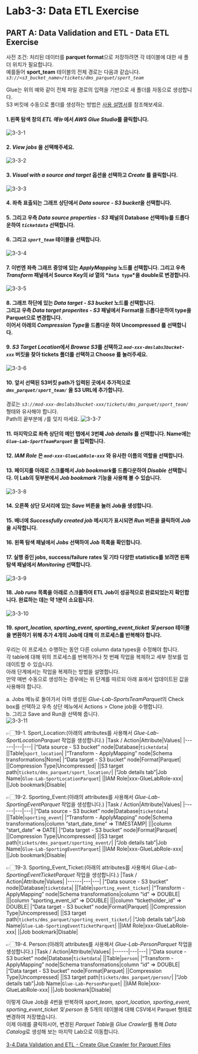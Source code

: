 # Lab3-3: Data ETL Exercise

## PART A: Data Validation and ETL - Data ETL Exercise<br>
사전 조건: 처리된 데이터를 **parquet format**으로 저장하려면 각 테이블에 대한 새 폴더 위치가 필요합니다.\
예를들어 **sport_team** 테이블의 전체 경로는 다음과 같습니다.\
*`s3://<s3_bucket_name>/tickets/dms_parquet/sport_team`*

Glue는 위의 예와 같이 전체 파일 경로의 입력을 기반으로 새 폴더를 자동으로 생성합니다.\
S3 버킷에 수동으로 폴더를 생성하는 방법은 [사용 설명서](https://docs.aws.amazon.com/AmazonS3/latest/user-guide/create-folder.html)를 참조해보세요.

#### 1.왼쪽 탐색 창의 *ETL 메뉴* 에서 *AWS Glue Studio*를 클릭합니다.
![3-3-1](../images/glue/dee-1.png)

#### 2. *View jobs* 을 선택해주세요.
![3-3-2](../images/glue/dee-2.png)

#### 3. *Visual with a source and target* 옵션을 선택하고 *Create* 를 클릭합니다.
![3-3-3](../images/glue/dee-3.png)

#### 4. 좌측 표출되는 그래프 상단에서 *Data source - S3 bucket*을 선택합니다.

#### 5. 그리고 우측 *Data source properties - S3* 패널의 Database 선택메뉴를 드롭다운하여 *`ticketdata`* 선택합니다.

#### 6. 그리고 *`sport_team`* 테이블을 선택합니다.
![3-3-4](../images/glue/dee-4.png)

#### 7. 이번엔 좌측 그래프 중앙에 있는 *ApplyMapping* 노드를 선택합니다. 그리고 우측 *Transform* 패널에서 Source Key의 *id* 열의 *`Data type`*을 double로 변경합니다.
![3-3-5](../images/glue/dee-5.png)

#### 8. 그래프 하단에 있는 *Data target - S3 bucket* 노드를 선택합니다.<br>그리고 우측 *Data target properites - S3* 패널에서 Format을 드롭다운하여 type을 Parquet으로 변경합니다.<br>이어서 아래의 *Compression Type*을 드롭다운 하여 Uncompressed 를 선택합니다.
#### 9. *S3 Target Location*에서 *Browse S3*를 선택하고 *`mod-xxx-dmslabs3bucket-xxx`* 버킷을 찾아 tickets 폴더를 선택하고 Choose 를 눌러주세요.
![3-3-6](../images/glue/dee-6.png)

#### 10. 앞서 선택된 S3버킷 path가 입력된 곳에서 추가적으로 *`dms_parquet/sport_team/`* 을 S3 URL에 추가합니다.<br>
경로는 *`s3://mod-xxx-dmslabs3bucket-xxx/tickets/dms_parquet/sport_team/`* 형태와 유사해야 합니다.<br>Path의 끝부분에 `/`를 잊지 마세요.
![3-3-7](../images/glue/dee-7.png)

#### 11. 마지막으로 좌측 상단의 메인 탭에서 3번째 *Job details* 를 선택합니다. Name에는 *`Glue-Lab-SportTeamParquet`* 을 입력합니다.
#### 12. *IAM Role* 은 *`mod-xxx-GlueLabRole-xxx`* 와 유사한 이름의 역할을 선택합니다.
#### 13. 페이지를 아래로 스크롤해서 *Job bookmark*를 드롭다운하여 *Disable* 선택합니다. 이 Lab의 뒷부분에서 *Job bookmark* 기능을 사용해 볼 수 있습니다.
![3-3-8](../images/glue/dee-8.png)

#### 14. 오른쪽 상단 모서리에 있는 *Save* 버튼을 눌러 Job을 생성합니다.
#### 15. 배너에 *Successfully created job* 메시지가 표시되면 *Run* 버튼을 클릭하여 *Job* 을 시작합니다.
#### 16. 왼쪽 탐색 패널에서 *Jobs* 선택하여 *Job* 목록을 확인합니다.
#### 17. 실행 중인 jobs, success/failure rates 및 기타 다양한 statistics를 보려면 왼쪽 탐색 패널에서 *Monitoring* 선택합니다.
![3-3-9](../images/glue/dee-9.png)

#### 18. *Job runs* 목록을 아래로 스크롤하여 ETL Job이 성공적으로 완료되었는지 확인합니다. 완료하는 데는 약 1분이 소요됩니다.
![3-3-10](../images/glue/dee-10.png)

#### 19. *sport_location, sporting_event, sporting_event_ticket 및 person* 테이블을 변환하기 위해 추가 4개의 Job에 대해 이 프로세스를 반복해야 합니다.
우리는 이 프로세스 수행하는 동안 다른 column data types을 수정해야 합니다.<br>
각 table에 대해 위의 프로세스를 반복하거나 첫 번째 작업을 복제하고 세부 정보를 업데이트할 수 있습니다.<br>
아래 단계에서는 작업을 복제하는 방법을 설명합니다.<br>
만약 매번 수동으로 생성하는 경우에는 위 단계를 따르되 아래 표에서 업데이트된 값을 사용해야 합니다.<br>

  a. Jobs 메뉴로 돌아가서 아까 생성된 *Glue-Lab-SportsTeamParquet*의 Check box를 선택하고 우측 상단 메뉴에서 Actions > Clone job을 수행합니다.<br>
  b. 그리고 Save and Run을 선택해 줍니다.      
![3-3-11](../images/glue/dee-11.png)

 👉🏻19-1. Sport_Location:(아래의 attributes를 사용해서 *Glue-Lab-SportLocationParquet* 작업을 생성합니다.)
|Task / Action|Attribute|Values|
|------|---|---|
|“Data source - S3 bucket” node|Database|`ticketdata`|
||Table|`sport_location`|
|“Transform - ApplyMapping” node|Schema transformations|None|
|“Data target - S3 bucket” node|Format|Parquet|
||Compression Type|Uncompressed|
||S3 target path|`tickets/dms_parquet/sport_location/`|
|“Job details tab”|Job Name|`Glue-Lab-SportLocationParquet`|
||IAM Role|xxx-GlueLabRole-xxx|
||Job bookmark|Disable|

  👉🏻19-2. Sporting_Event:(아래의 attributes를 사용해서 *Glue-Lab-SportingEventParquet* 작업을 생성합니다.)
|Task / Action|Attribute|Values|
|------|---|---|
|“Data source - S3 bucket” node|Database|`ticketdata`|
||Table|`sporting_event`|
|“Transform - ApplyMapping” node|Schema transformations|column “start_date_time” => TIMESTAMP|
|||column “start_date” => DATE|
|“Data target - S3 bucket” node|Format|Parquet|
||Compression Type|Uncompressed|
||S3 target path|`tickets/dms_parquet/sporting_event/`|
|“Job details tab”|Job Name|`Glue-Lab-SportingEventParquet`|
||IAM Role|xxx-GlueLabRole-xxx|
||Job bookmark|Disable|
 
  👉🏻19-3. Sporting_Event_Ticket:(아래의 attributes를 사용해서 *Glue-Lab-SportingEventTicketParquet* 작업을 생성합니다.)
|Task / Action|Attribute|Values|
|------|---|---|
|“Data source - S3 bucket” node|Database|`ticketdata`|
||Table|`sporting_event_ticket`|
|“Transform - ApplyMapping” node|Schema transformations|column “id” => DOUBLE|
|||column “sporting_event_id” => DOUBLE|
|||column “ticketholder_id” => DOUBLE|
|“Data target - S3 bucket” node|Format|Parquet|
||Compression Type|Uncompressed|
||S3 target path|`tickets/dms_parquet/sporting_event_ticket/`|
|“Job details tab”|Job Name|`Glue-Lab-SportingEventTicketParquet`|
||IAM Role|xxx-GlueLabRole-xxx|
||Job bookmark|Disable|

  👉🏻19-4. Person:(아래의 attributes를 사용해서 *Glue-Lab-PersonParquet* 작업을 생성합니다.)
|Task / Action|Attribute|Values|
|------|---|---|
|“Data source - S3 bucket” node|Database|`ticketdata`|
||Table|`person`|
|“Transform - ApplyMapping” node|Schema transformations|column “id” => DOUBLE|
|“Data target - S3 bucket” node|Format|Parquet|
||Compression Type|Uncompressed|
||S3 target path|`tickets/dms_parquet/person/`|
|“Job details tab”|Job Name|`Glue-Lab-PersonParquet`|
||IAM Role|xxx-GlueLabRole-xxx|
||Job bookmark|Disable|

이렇게 Glue Job을 4번을 반복하여 *sport_team, sport_location, sporting_event, sporting_event_ticket 및 person* 총 5개의 테이블에 대해 CSV에서 Parquet 형태로 변경하여 저장했습니다.<br>
이제 아래를 클릭하시어, 변경된 *Parquet Table*을 *Glue Crawler*를 통해 *Data Catalog*로 생성해 보는 마지막 Lab으로 이동합니다.<br><br>
[3-4.Data Validation and ETL - Create Glue Crawler for Parquet Files](../detail/3-4.CreateGlueCrawlerforParquetFiles.md)
